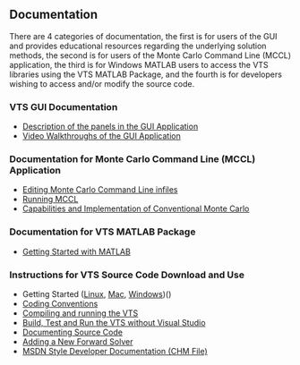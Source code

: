 ## Documentation
There are 4 categories of documentation, the first is for users of the GUI and provides educational resources regarding the underlying solution methods, the second is for users of the Monte Carlo Command Line (MCCL) application, the third is for Windows MATLAB users to access the VTS libraries using the VTS MATLAB Package, and the fourth is for developers wishing to access and/or modify the source code.

### VTS GUI Documentation
* [Description of the panels in the GUI Application](https://github.com/VirtualPhotonics/Vts.Gui.Wpf/wiki/Software)
* [Video Walkthroughs of the GUI Application](https://virtualphotonics.org/video)

### Documentation for Monte Carlo Command Line (MCCL) Application
* [Editing Monte Carlo Command Line infiles](https://github.com/VirtualPhotonics/Vts.MonteCarlo/wiki/MCCL-Editing-infiles)
* [Running MCCL](https://github.com/VirtualPhotonics/Vts.MonteCarlo/wiki/MCCL-Examples)
* [Capabilities and Implementation of Conventional Monte Carlo](https://github.com/VirtualPhotonics/Vts.MonteCarlo/wiki/MCCL-Capabilities-And-Implementation)

### Documentation for VTS MATLAB Package
* [Getting Started with MATLAB](https://github.com/VirtualPhotonics/VTS/wiki/VTS-MATLAB)

### Instructions for VTS Source Code Download and Use
* Getting Started ([Linux](https://github.com/VirtualPhotonics/VTS/wiki/Getting-Started-on-Linux), [Mac](https://github.com/VirtualPhotonics/VTS/wiki/Getting-Started-on-Mac), [Windows](https://github.com/VirtualPhotonics/VTS/wiki/Getting-Started-in-Windows))()
* [Coding Conventions](https://github.com/VirtualPhotonics/VTS/wiki/Coding-Conventions)
* [Compiling and running the VTS](https://github.com/VirtualPhotonics/VTS/wiki/Compile-and-run-the-VTS)
* [Build, Test and Run the VTS without Visual Studio](https://github.com/VirtualPhotonics/VTS/wiki/Without-Visual-Studio)
* [Documenting Source Code](https://github.com/VirtualPhotonics/VTS/wiki/Visual-Studio-XML-Comment-Tags)
* [Adding a New Forward Solver](https://github.com/VirtualPhotonics/VTS/wiki/Adding-a-New-Forward-Solver-to-the-VTS)
* [MSDN Style Developer Documentation (CHM File)](https://github.com/VirtualPhotonics/VTS/releases/download/Version_8.0/VtsDocumentation.chm)  